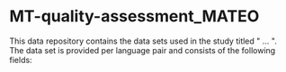 # MT-quality-assessment_MATEO

This data repository contains the data sets used in the study titled " ... ". The data set is provided per language pair and consists of the following fields:




